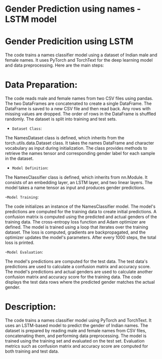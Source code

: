 # Gender Prediction using names - LSTM model
# Gender Predicition using LSTM
The code trains a names classifier model using a dataset of Indian male and female names. It uses PyTorch and TorchText for the deep learning model and data preprocessing. Here are the main steps:

# Data Preparation:

The code reads male and female names from two CSV files using pandas.
The two DataFrames are concatenated to create a single DataFrame.
The DataFrame is saved to a new CSV file and then read back.
Any rows with missing values are dropped.
The order of rows in the DataFrame is shuffled randomly.
The dataset is split into training and test sets.
- `Dataset Class`:

The NamesDataset class is defined, which inherits from the torch.utils.data.Dataset class.
It takes the names DataFrame and character vocabulary as input during initialization.
The class provides methods to retrieve the names tensor and corresponding gender label for each sample in the dataset.

- `Model Definition`:

The NamesClassifier class is defined, which inherits from nn.Module.
It consists of an embedding layer, an LSTM layer, and two linear layers.
The model takes a name tensor as input and produces gender predictions.

-`Model Training`:

The code initializes an instance of the NamesClassifier model.
The model's predictions are computed for the training data to create initial predictions.
A confusion matrix is computed using the predicted and actual genders of the training data.
The cross-entropy loss function and Adam optimizer are defined.
The model is trained using a loop that iterates over the training dataset.
The loss is computed, gradients are backpropagated, and the optimizer updates the model's parameters.
After every 1000 steps, the total loss is printed.

-`Model Evaluation`:

The model's predictions are computed for the test data.
The test data's predictions are used to calculate a confusion matrix and accuracy score.
The model's predictions and actual genders are used to calculate another confusion matrix and accuracy score for the training data.
The code displays the test data rows where the predicted gender matches the actual gender.
# Description:
The code trains a names classifier model using PyTorch and TorchText. It uses an LSTM-based model to predict the gender of Indian names. The dataset is prepared by reading male and female names from CSV files, concatenating them, and performing data preprocessing. The model is trained using the training set and evaluated on the test set. Evaluation metrics such as confusion matrix and accuracy score are computed for both training and test data.
